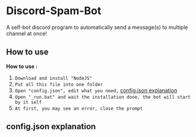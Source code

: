 # Discord-Spam-Bot
A self-bot discord program to automatically send a message(s) to multiple channel at once!

## How to use
**How to use :**
1. `Download and install "NodeJS"`
2. `Put all this file into one folder`
3. `Open "config.json", edit what you need,` [config.json explanation](#config.json-explanation)
4. `Open "_run.bat" and wait the installation done, the bot will start by it self`
5. `At first, you may see an error, close the prompt`



















## config.json explanation


